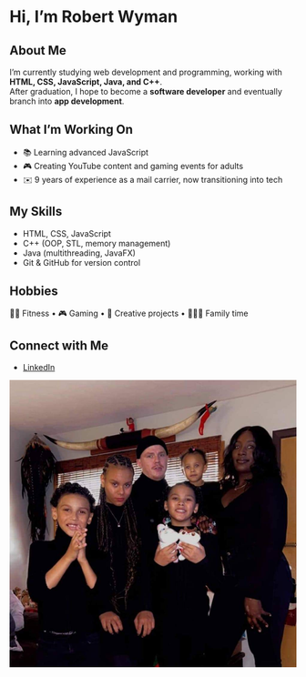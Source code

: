 # Hi, I’m Robert Wyman 

## About Me
I’m currently studying web development and programming, working with **HTML, CSS, JavaScript, Java, and C++**.  
After graduation, I hope to become a **software developer** and eventually branch into **app development**.  

## What I’m Working On
- 📚 Learning advanced JavaScript  
- 🎮 Creating YouTube content and gaming events for adults  
- ✉️ 9 years of experience as a mail carrier, now transitioning into tech  

## My Skills
- HTML, CSS, JavaScript  
- C++ (OOP, STL, memory management)  
- Java (multithreading, JavaFX)  
- Git & GitHub for version control  

## Hobbies
🏋️‍♂️ Fitness • 🎮 Gaming • 🎨 Creative projects • 👨‍👩‍👧 Family time  

## Connect with Me
- [LinkedIn](https://www.linkedin.com/in/robert-wyman-6ba52a233/)  
  
![My Profile Image](FB_IMG_1705679666924.jpg)

